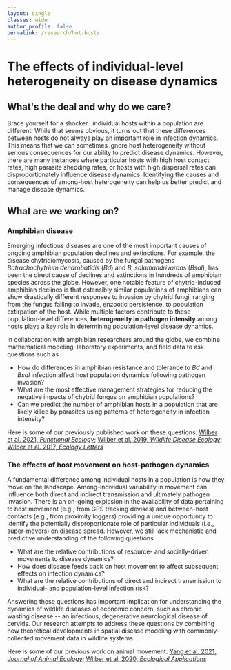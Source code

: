 ```yaml
---
layout: single
classes: wide
author_profile: false
permalink: /research/hot-hosts
---
```


# The effects of individual-level heterogeneity on disease dynamics

## What's the deal and why do we care?

Brace yourself for a shocker...individual hosts within a population are different! While that seems obvious, it turns out that these differences between hosts do not always play an important role in infection dynamics. This means that we can sometimes ignore host heterogeneity without serious consequences for our ability to predict disease dynamics. However, there are many instances where particular hosts with high host contact rates, high parasite shedding rates, or hosts with high dispersal rates can disproportionately influence disease dynamics. Identifying the causes and consequences of among-host heterogeneity can help us better predict and manage disease dynamics.

## What are we working on?

### Amphibian disease

Emerging infectious diseases are one of the most important causes of ongoing amphibian population declines and extinctions. For example, the disease chytridiomycosis, caused by the fungal pathogens *Batrachochytrium dendrobatidis* (*Bd*) and *B. salamandrivorans* (*Bsal*), has been the direct cause of declines and extinctions in hundreds of amphibian species across the globe. However, one notable feature of chytrid-induced amphibian declines is that ostensibly similar populations of amphibians can show drastically different responses to invasion by chytrid fungi, ranging from the fungus failing to invade, enzootic persistence, to population extirpation of the host.  While multiple factors contribute to these population-level differences, **heterogeneity in pathogen intensity** among hosts plays a key role in determining population-level disease dynamics.

In collaboration with amphibian researchers around the globe, we combine mathematical modeling, laboratory experiments, and field data to ask questions such as

- How do differences in amphibian resistance and tolerance to *Bd* and *Bsal* infection affect host population dynamics following pathogen invasion?
- What are the most effective management strategies for reducing the negative impacts of chytrid fungus on amphibian populations?
- Can we predict the number of amphibian hosts in a population that are likely killed by parasites using patterns of heterogeneity in infection intensity?

Here is some of our previously published work on these questions: [Wilber et al. 2021, *Functional Ecology*](https://besjournals.onlinelibrary.wiley.com/doi/10.1111/1365-2435.13754); [Wilber et al. 2019, *Wildlife Disease Ecology*](https://www.researchgate.net/publication/320068062_When_chytrid_fungus_invades_integrating_theory_and_data_to_understand_disease-induced_amphibian_declines); [Wilber et al. 2017, *Ecology Letters*](http://onlinelibrary.wiley.com/doi/10.1111/ele.12814/full)

### The effects of host movement on host-pathogen dynamics

A fundamental difference among individual hosts in a population is how they move on the landscape. Among-individual variability in movement can influence both direct and indirect transmission and ultimately pathogen invasion.  There is an on-going explosion in the availability of data pertaining to host movement (e.g., from GPS tracking devises) and between-host contacts (e.g., from proximity loggers) providing a unique opportunity to identify the potentially disproportionate role of particular individuals (i.e., super-movers) on disease spread.  However, we still lack mechanistic and predictive understanding of the following questions

- What are the relative contributions of resource- and socially-driven movements to disease dynamics?
- How does disease feeds back on host movement to affect subsequent effects on infection dynamics?
- What are the relative contributions of direct and indirect transmission to individual- and population-level infection risk?

Answering these questions has important implication for understanding the dynamics of wildlife diseases of economic concern, such as chronic wasting disease -- an infectious, degenerative neurological disease of cervids. Our research attempts to address these questions by combining new theoretical developments in spatial disease modeling with commonly-collected movement data in wildlife systems.

Here is some of our previous work on animal movement: [Yang et al. 2021, *Journal of Animal Ecology*](https://besjournals.onlinelibrary.wiley.com/doi/abs/10.1111/1365-2656.13412); [Wilber et al. 2020, *Ecological Applications*](https://esajournals.onlinelibrary.wiley.com/doi/abs/10.1002/eap.2015)





